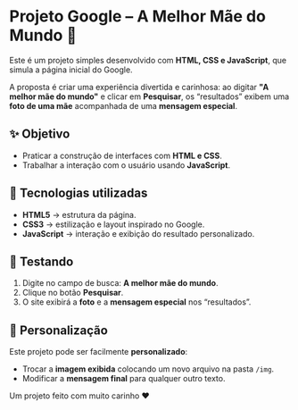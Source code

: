 # Projeto Google – A Melhor Mãe do Mundo 💐

Este é um projeto simples desenvolvido com **HTML, CSS e JavaScript**, que simula a página inicial do Google.

A proposta é criar uma experiência divertida e carinhosa: ao digitar **"A melhor mãe do mundo"** e clicar em **Pesquisar**, os “resultados” exibem uma **foto de uma mãe** acompanhada de uma **mensagem especial**.


## ✨ Objetivo
- Praticar a construção de interfaces com **HTML e CSS**.  
- Trabalhar a interação com o usuário usando **JavaScript**.  


## 🚀 Tecnologias utilizadas
- **HTML5** → estrutura da página.  
- **CSS3** → estilização e layout inspirado no Google.  
- **JavaScript** → interação e exibição do resultado personalizado.  

## 🧪 Testando

1. Digite no campo de busca: **A melhor mãe do mundo**.  
2. Clique no botão **Pesquisar**.  
3. O site exibirá a **foto** e a **mensagem especial** nos “resultados”.  

## 🎨 Personalização

Este projeto pode ser facilmente **personalizado**:
 
- Trocar a **imagem exibida** colocando um novo arquivo na pasta `/img`.  
- Modificar a **mensagem final** para qualquer outro texto.  


Um projeto feito com muito carinho ❤
